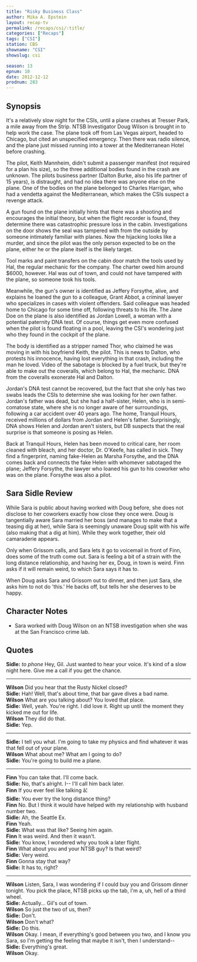 ```yaml
---
title: "Risky Business Class"
author: Mika A. Epstein
layout: recap-tv
permalink: /recaps/csi/:title/
categories: ["Recaps"]
tags: ["CSI"]
station: CBS
showname: "CSI"
showslug: csi

season: 13
epnum: 10  
date: 2012-12-12
prodnum: 283  
---
```


## Synopsis

It's a relatively slow night for the CSIs, until a plane crashes at Tresser Park, a mile away from the Strip. NTSB Investigator Doug Wilson is brought in to help work the case. The plane took off from Las Vegas airport, headed to Chicago, but cited an unspecified emergency. Then there was radio silence, and the plane just missed running into a tower at the Mediterranean Hotel before crashing.

The pilot, Keith Mannheim, didn't submit a passenger manifest (not required for a plan his size), so the three additional bodies found in the crash are unknown. The pilots business partner (Dalton Burke, also his life partner of 15 years), is distraught, and had no idea there was anyone else on the plane. One of the bodies on the plane belonged to Charles Harrigan, who had a vendetta against the Mediterranean, which makes the CSIs suspect a revenge attack.

A gun found on the plane initially hints that there was a shooting and encourages the initial theory, but when the flight recorder is found, they determine there was catastrophic pressure loss in the cabin. Investigations on the door shows the seal was tampered with from the outside by someone intimately familiar with planes. Now the hijacking looks like a murder, and since the pilot was the only person expected to be on the plane, either he or the plane itself is the likely target.

Tool marks and paint transfers on the cabin door match the tools used by Hal, the regular mechanic for the company. The charter owed him around $6000, however. Hal was out of town, and could not have tampered with the plane, so someone took his tools.

Meanwhile, the gun's owner is identified as Jeffery Forsythe, alive, and explains he loaned the gun to a colleague, Grant Abbot, a criminal lawyer who specializes in cases with violent offenders. Said colleague was headed home to Chicago for some time off, following threats to his life. The Jane Doe on the plane is also identified as Jordan Lowell, a woman with a potential paternity DNA test. Of course, things get even more confused when the pilot is found floating in a pool, leaving the CSI's wondering just who they found in the cockpit of the plane.

The body is identified as a stripper named Thor, who claimed he was moving in with his boyfriend Keith, the pilot. This is news to Dalton, who protests his innocence, having lost everything in that crash, including the man he loved. Video of the sabotage is blocked by a fuel truck, but they're able to make out the coveralls, which belong to Hal, the mechanic. DNA from the coveralls exonerate Hal and Dalton.

Jordan's DNA test cannot be recovered, but the fact that she only has two swabs leads the CSIs to determine she was looking for her *own* father. Jordan's father was dead, but she had a half-sister, Helen, who is in semi-comatose state, where she is no longer aware of her surroundings, following a car accident over 40 years ago. The home, Tranquil Hours, received millions of dollars from Jordan and Helen's father. Surprisingly, DNA shows Helen and Jordan aren't sisters, but DB suspects that the real surprise is that someone is posing as Helen.

Back at Tranquil Hours, Helen has been moved to critical care, her room cleaned with bleach, and her doctor, Dr. O'Keefe, has called in sick. They find a fingerprint, naming fake-Helen as Marsha Forsythe, and the DNA comes back and connects the fake Helen with whomever sabotaged the plane; Jeffery Forsythe, the lawyer who loaned his gun to his coworker who was on the plane. Forsythe was also a pilot.

## Sara Sidle Review

While Sara is public about having worked with Doug before, she does not disclose to her coworkers exactly how close they once were. Doug is tangentially aware Sara married her boss (and manages to make that a teasing dig at her), while Sara is seemingly unaware Doug split with his wife (also making that a dig at him). While they work together, their old camaraderie appears.

Only when Grissom calls, and Sara lets it go to voicemail in front of Finn, does some of the truth come out. Sara is feeling a bit of a strain with the long distance relationship, and having her ex, Doug, in town is weird. Finn asks if it will remain weird, to which Sara says it has to.

When Doug asks Sara and Grissom out to dinner, and then just Sara, she asks him to not do 'this.' He backs off, but tells her she deserves to be happy.

## Character Notes

* Sara worked with Doug Wilson on an NTSB investigation when she was at the San Francisco crime lab.

## Quotes

**Sidle:** *to phone* Hey, Gil. Just wanted to hear your voice. It's kind of a slow night here. Give me a call if you get the chance.  

* * *

**Wilson** Did you hear that the Rusty Nickel closed?  
**Sidle:** Hah! Well, that's about time, that bar gave dives a bad name.  
**Wilson** What are you talking about? You loved that place.  
**Sidle:** Well, yeah. You're right. I did love it. Right up until the moment they kicked me out for life.  
**Wilson** They did do that.  
**Sidle:** Yep.  

* * *

**Sidle:** I tell you what. I'm going to take my physics and find whatever it was that fell out of your plane.  
**Wilson** What about me? What am I going to do?  
**Sidle:** You're going to build me a plane.  

* * *

**Finn** You can take that. I'll come back.  
**Sidle:** No, that's alright. I-- I'll call him back later.  
**Finn** If you ever feel like talking â¦  
**Sidle:** You ever try the long distance thing?  
**Finn** No. But I think it would have helped with my relationship with husband number two.  
**Sidle:** Ah, the Seattle Ex.  
**Finn** Yeah.  
**Sidle:** What was that like? Seeing him again.  
**Finn** It was weird. And then it wasn't.  
**Sidle:** You know, I wondered why you took a later flight.  
**Finn** What about you and your NTSB guy? Is that weird?  
**Sidle:** Very weird.  
**Finn** Gonna stay that way?  
**Sidle:** It has to, right?  

* * *

**Wilson** Listen, Sara, I was wondering if I could buy you and Grissom dinner tonight. You pick the place, NTSB picks up the tab, I'm a, uh, hell of a third wheel.  
**Sidle:** Actually... Gil's out of town.  
**Wilson** So just the two of us, then?  
**Sidle:** Don't.  
**Wilson** Don't what?  
**Sidle:** Do this.  
**Wilson** Okay. I mean, if everything's good between you two, and I know you Sara, so I'm getting the feeling that maybe it isn't, then I understand--  
**Sidle:** Everything's great.  
**Wilson** Okay.

